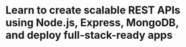 # Learn to create scalable REST APIs using Node.js, Express, MongoDB, and deploy full-stack-ready apps
